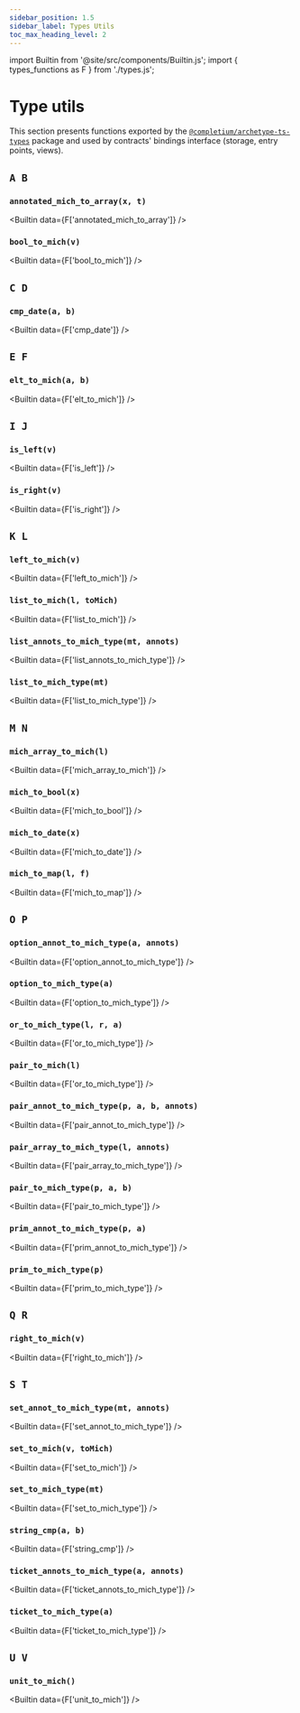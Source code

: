 ```yaml
---
sidebar_position: 1.5
sidebar_label: Types Utils
toc_max_heading_level: 2
---
```

import Builtin from '@site/src/components/Builtin.js';
import { types_functions as F } from './types.js';

# Type utils

This section presents functions exported by the [`@completium/archetype-ts-types`](https://www.npmjs.com/package/@completium/archetype-ts-types) package and used by contracts' bindings interface (storage, entry points, views).

## `A B`

### `annotated_mich_to_array(x, t)`

<Builtin data={F['annotated_mich_to_array']} />

### `bool_to_mich(v)`

<Builtin data={F['bool_to_mich']} />

## `C D`

### `cmp_date(a, b)`

<Builtin data={F['cmp_date']} />

## `E F`

### `elt_to_mich(a, b)`

<Builtin data={F['elt_to_mich']} />

## `I J`

### `is_left(v)`

<Builtin data={F['is_left']} />

### `is_right(v)`

<Builtin data={F['is_right']} />

## `K L`

### `left_to_mich(v)`

<Builtin data={F['left_to_mich']} />

### `list_to_mich(l, toMich)`

<Builtin data={F['list_to_mich']} />

### `list_annots_to_mich_type(mt, annots)`

<Builtin data={F['list_annots_to_mich_type']} />

### `list_to_mich_type(mt)`

<Builtin data={F['list_to_mich_type']} />

## `M N`

### `mich_array_to_mich(l)`

<Builtin data={F['mich_array_to_mich']} />

### `mich_to_bool(x)`

<Builtin data={F['mich_to_bool']} />

### `mich_to_date(x)`

<Builtin data={F['mich_to_date']} />

### `mich_to_map(l, f)`

<Builtin data={F['mich_to_map']} />

## `O P`

### `option_annot_to_mich_type(a, annots)`

<Builtin data={F['option_annot_to_mich_type']} />

### `option_to_mich_type(a)`

<Builtin data={F['option_to_mich_type']} />

### `or_to_mich_type(l, r, a)`

<Builtin data={F['or_to_mich_type']} />

### `pair_to_mich(l)`

<Builtin data={F['or_to_mich_type']} />

### `pair_annot_to_mich_type(p, a, b, annots)`

<Builtin data={F['pair_annot_to_mich_type']} />

### `pair_array_to_mich_type(l, annots)`

<Builtin data={F['pair_array_to_mich_type']} />

### `pair_to_mich_type(p, a, b)`

<Builtin data={F['pair_to_mich_type']} />

### `prim_annot_to_mich_type(p, a)`

<Builtin data={F['prim_annot_to_mich_type']} />

### `prim_to_mich_type(p)`

<Builtin data={F['prim_to_mich_type']} />

## `Q R`

### `right_to_mich(v)`

<Builtin data={F['right_to_mich']} />

## `S T`

### `set_annot_to_mich_type(mt, annots)`

<Builtin data={F['set_annot_to_mich_type']} />

### `set_to_mich(v, toMich)`

<Builtin data={F['set_to_mich']} />

### `set_to_mich_type(mt)`

<Builtin data={F['set_to_mich_type']} />

### `string_cmp(a, b)`

<Builtin data={F['string_cmp']} />

### `ticket_annots_to_mich_type(a, annots)`

<Builtin data={F['ticket_annots_to_mich_type']} />

### `ticket_to_mich_type(a)`

<Builtin data={F['ticket_to_mich_type']} />

## `U V`

### `unit_to_mich()`

<Builtin data={F['unit_to_mich']} />


